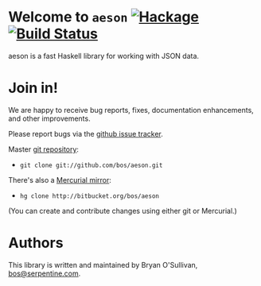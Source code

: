 # Welcome to `aeson` [![Hackage](https://img.shields.io/hackage/v/aeson.svg)](https://hackage.haskell.org/package/aeson) [![Build Status](https://travis-ci.org/bos/aeson.svg)](https://travis-ci.org/bos/aeson)

aeson is a fast Haskell library for working with JSON data.


# Join in!

We are happy to receive bug reports, fixes, documentation enhancements,
and other improvements.

Please report bugs via the
[github issue tracker](http://github.com/bos/aeson/issues).

Master [git repository](http://github.com/bos/aeson):

* `git clone git://github.com/bos/aeson.git`

There's also a [Mercurial mirror](http://bitbucket.org/bos/aeson):

* `hg clone http://bitbucket.org/bos/aeson`

(You can create and contribute changes using either git or Mercurial.)


# Authors

This library is written and maintained by Bryan O'Sullivan,
<bos@serpentine.com>.
